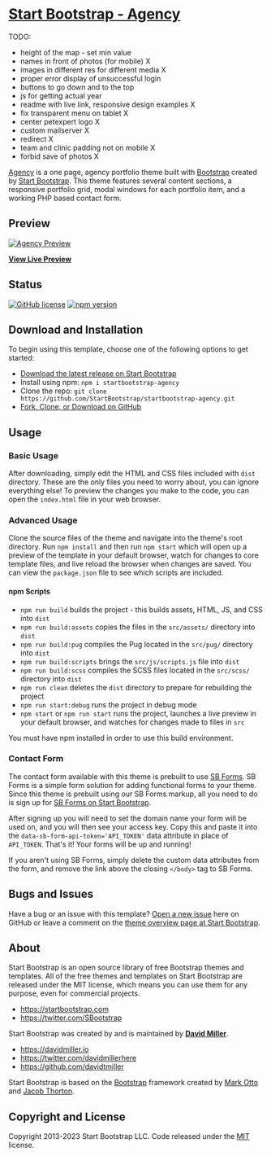 # [Start Bootstrap - Agency](https://startbootstrap.com/theme/agency)

TODO:
- height of the map - set min value
- names in front of photos (for mobile) X
- images in different res for different media X
- proper error display of unsuccessful login
- buttons to go down and to the top
- js for getting actual year
- readme with live link, responsive design examples X
- fix transparent menu on tablet X
- center petexpert logo X
- custom mailserver X
- redirect X
- team and clinic padding not on mobile X
- forbid save of photos X

[Agency](https://startbootstrap.com/theme/agency) is a one page, agency portfolio theme built with [Bootstrap](https://getbootstrap.com/) created by [Start Bootstrap](https://startbootstrap.com/). This theme features several content sections, a responsive portfolio grid, modal windows for each portfolio item, and a working PHP based contact form.

## Preview

[![Agency Preview](https://assets.startbootstrap.com/img/screenshots/themes/agency.png)](https://startbootstrap.github.io/startbootstrap-agency/)

**[View Live Preview](https://startbootstrap.github.io/startbootstrap-agency/)**

## Status

[![GitHub license](https://img.shields.io/badge/license-MIT-blue.svg)](https://raw.githubusercontent.com/StartBootstrap/startbootstrap-agency/master/LICENSE)
[![npm version](https://img.shields.io/npm/v/startbootstrap-agency.svg)](https://www.npmjs.com/package/startbootstrap-agency)

## Download and Installation

To begin using this template, choose one of the following options to get started:

- [Download the latest release on Start Bootstrap](https://startbootstrap.com/theme/agency)
- Install using npm: `npm i startbootstrap-agency`
- Clone the repo: `git clone https://github.com/StartBootstrap/startbootstrap-agency.git`
- [Fork, Clone, or Download on GitHub](https://github.com/StartBootstrap/startbootstrap-agency)

## Usage

### Basic Usage

After downloading, simply edit the HTML and CSS files included with `dist` directory. These are the only files you need to worry about, you can ignore everything else! To preview the changes you make to the code, you can open the `index.html` file in your web browser.

### Advanced Usage

Clone the source files of the theme and navigate into the theme's root directory. Run `npm install` and then run `npm start` which will open up a preview of the template in your default browser, watch for changes to core template files, and live reload the browser when changes are saved. You can view the `package.json` file to see which scripts are included.

#### npm Scripts

- `npm run build` builds the project - this builds assets, HTML, JS, and CSS into `dist`
- `npm run build:assets` copies the files in the `src/assets/` directory into `dist`
- `npm run build:pug` compiles the Pug located in the `src/pug/` directory into `dist`
- `npm run build:scripts` brings the `src/js/scripts.js` file into `dist`
- `npm run build:scss` compiles the SCSS files located in the `src/scss/` directory into `dist`
- `npm run clean` deletes the `dist` directory to prepare for rebuilding the project
- `npm run start:debug` runs the project in debug mode
- `npm start` or `npm run start` runs the project, launches a live preview in your default browser, and watches for changes made to files in `src`

You must have npm installed in order to use this build environment.

### Contact Form

The contact form available with this theme is prebuilt to use [SB Forms](https://startbootstrap.com/solution/contact-forms).
SB Forms is a simple form solution for adding functional forms to your theme. Since this theme is prebuilt using our
SB Forms markup, all you need to do is sign up for [SB Forms on Start Bootstrap](https://startbootstrap.com/solution/contact-forms).

After signing up you will need to set the domain name your form will be used on, and you will then see your
access key. Copy this and paste it into the `data-sb-form-api-token='API_TOKEN'` data attribute in place of
`API_TOKEN`. That's it! Your forms will be up and running!

If you aren't using SB Forms, simply delete the custom data attributes from the form, and remove the link above the
closing `</body>` tag to SB Forms.

## Bugs and Issues

Have a bug or an issue with this template? [Open a new issue](https://github.com/StartBootstrap/startbootstrap-agency/issues) here on GitHub or leave a comment on the [theme overview page at Start Bootstrap](https://startbootstrap.com/theme/agency).

## About

Start Bootstrap is an open source library of free Bootstrap themes and templates. All of the free themes and templates on Start Bootstrap are released under the MIT license, which means you can use them for any purpose, even for commercial projects.

- <https://startbootstrap.com>
- <https://twitter.com/SBootstrap>

Start Bootstrap was created by and is maintained by **[David Miller](https://davidmiller.io/)**.

- <https://davidmiller.io>
- <https://twitter.com/davidmillerhere>
- <https://github.com/davidtmiller>

Start Bootstrap is based on the [Bootstrap](https://getbootstrap.com/) framework created by [Mark Otto](https://twitter.com/mdo) and [Jacob Thorton](https://twitter.com/fat).

## Copyright and License

Copyright 2013-2023 Start Bootstrap LLC. Code released under the [MIT](https://github.com/StartBootstrap/startbootstrap-agency/blob/master/LICENSE) license.
